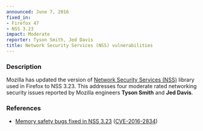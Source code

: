```yaml
---
announced: June 7, 2016
fixed_in:
- Firefox 47
- NSS 3.23
impact: Moderate
reporter: Tyson Smith, Jed Davis
title: Network Security Services (NSS) vulnerabilities
---
```


<h3>Description</h3>

<p>Mozilla has updated the version of <a
href="https://developer.mozilla.org/docs/Overview_of_NSS">Network Security Services
(NSS)</a> library used in Firefox to NSS 3.23. This addresses four moderate rated
networking security issues reported by Mozilla engineers <strong>Tyson Smith</strong> and
<strong>Jed Davis</strong>.
</p>


<h3>References</h3>

<ul>
  <li><a
href="https://bugzilla.mozilla.org/buglist.cgi?bug_id=1206283,1221620,1241034,1241037">
       Memory safety bugs fixed in NSS 3.23</a>
(<a href="http://cve.mitre.org/cgi-bin/cvename.cgi?name=CVE-2016-2834"
class="ex-ref">CVE-2016-2834</a>)</li>
</ul>
